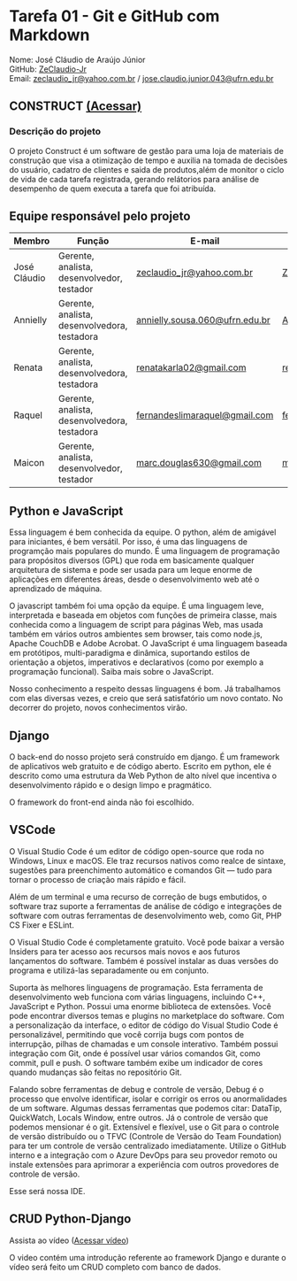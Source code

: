 # Tarefa 01 - Git e GitHub com Markdown 
Nome: José Cláudio de Araújo Júnior  
GitHub: [ZeClaudio-Jr](https://github.com/ZeClaudio-Jr)  
Email: zeclaudio_jr@yahoo.com.br / jose.claudio.junior.043@ufrn.edu.br

## CONSTRUCT [(Acessar)](https://github.com/renatak12/construct)

### Descrição do projeto

O projeto Construct é um software de gestão para uma loja de materiais de construção que visa a otimização de tempo e auxilia na tomada de decisões do usuário, cadatro de clientes e saida de produtos,além de monitor o ciclo de vida de cada tarefa registrada, gerando relátorios para análise de desempenho de quem executa a tarefa que foi atribuída.  

## Equipe responsável pelo projeto  

| Membro| Função | E-mail | GitHub |  
| -------------------- | ------------------------------------------- | -------------------------------------------- | ----------------------------------- |  
| José Cláudio | Gerente, analista, desenvolvedor, testador | zeclaudio_jr@yahoo.com.br | [ZeClaudio-Jr](https://github.com/ZeClaudio-Jr) |
Annielly | Gerente, analista, desenvolvedora, testadora | annielly.sousa.060@ufrn.edu.br | [Anniellyfs](https://github.com/Anniellyfs) |  
| Renata | Gerente, analista, desenvolvedora, testadora | renatakarla02@gmail.com | [renatak12](https://github.com/renatak12) |  
Raquel | Gerente, analista, desenvolvedora, testadora | fernandeslimaraquel@gmail.com | [fernandesraquel](https://github.com/fernandesraquel) |  
| Maicon | Gerente, analista, desenvolvedor, testador | marc.douglas630@gmail.com | [mdouglas630](https://github.com/mdouglas630) |   

## Python e JavaScript

Essa linguagem é bem conhecida da equipe. O python, além de amigável para iniciantes, é bem versátil. Por isso, é uma das linguagens de programção mais populares do mundo. É uma linguagem de programação para propósitos diversos (GPL) que roda em basicamente qualquer arquitetura de sistema e pode ser usada para um leque enorme de aplicações em diferentes áreas, desde o desenvolvimento web até o aprendizado de máquina.

O javascript também foi uma opção da equipe. É uma linguagem leve, interpretada e baseada em objetos com funções de primeira classe, mais conhecida como a linguagem de script para páginas Web, mas usada também em vários outros ambientes sem browser, tais como node.js, Apache CouchDB e Adobe Acrobat. O JavaScript é uma linguagem baseada em protótipos, multi-paradigma e dinâmica, suportando estilos de orientação a objetos, imperativos e declarativos (como por exemplo a programação funcional). Saiba mais sobre o JavaScript.

Nosso conhecimento a respeito dessas linguagens é bom. Já trabalhamos com elas diversas vezes, e creio que será satisfatório um novo contato. No decorrer do projeto, novos conhecimentos virão.

## Django

O back-end do nosso projeto será construído em django. É um framework de aplicativos web gratuito e de código aberto. Escrito em python, ele é descrito como uma estrutura da Web Python de alto nível que incentiva o desenvolvimento rápido e o design limpo e pragmático.

O framework do front-end ainda não foi escolhido.

## VSCode

O Visual Studio Code é um editor de código open-source que roda no Windows, Linux e macOS. Ele traz recursos nativos como realce de sintaxe, sugestões para preenchimento automático e comandos Git — tudo para tornar o processo de criação mais rápido e fácil.

Além de um terminal e uma recurso de correção de bugs embutidos, o software traz suporte a ferramentas de análise de código e integrações de software com outras ferramentas de desenvolvimento web, como Git, PHP CS Fixer e ESLint.

O Visual Studio Code é completamente gratuito. Você pode baixar a versão Insiders para ter acesso aos recursos mais novos e aos futuros lançamentos do software. Também é possível instalar as duas versões do programa e utilizá-las separadamente ou em conjunto.

Suporta às melhores linguagens de programação. Esta ferramenta de desenvolvimento web funciona com várias linguagens, incluindo C++, JavaScript e Python. Possui uma enorme biblioteca de extensões. Você pode encontrar diversos temas e plugins no marketplace do software. Com a personalização da interface, o editor de código do Visual Studio Code é personalizável, permitindo que você corrija bugs com pontos de interrupção, pilhas de chamadas e um console interativo. Também possui integração com Git, onde é possível usar vários comandos Git, como commit, pull e push. O software também exibe um indicador de cores quando mudanças são feitas no repositório Git.

Falando sobre ferramentas de debug e controle de versão, Debug é o processo que envolve identificar, isolar e corrigir os erros ou anormalidades de um software. Algumas dessas ferramentas que podemos citar: DataTip, QuickWatch, Locals Window, entre outros. Já o controle de versão que podemos mensionar é o git. Extensível e flexível, use o Git para o controle de versão distribuído ou o TFVC (Controle de Versão do Team Foundation) para ter um controle de versão centralizado imediatamente. Utilize o GitHub interno e a integração com o Azure DevOps para seu provedor remoto ou instale extensões para aprimorar a experiência com outros provedores de controle de versão.


Esse será nossa IDE.

## CRUD Python-Django

Assista ao vídeo ([Acessar vídeo](https://www.youtube.com/watch?v=GGBzMpIAgz4))

O video contém uma introdução referente ao framework Django e durante o vídeo será feito um CRUD completo com banco de dados.
